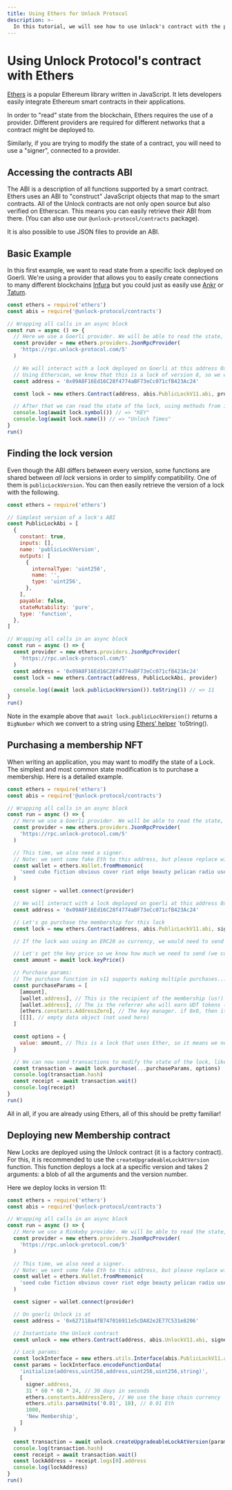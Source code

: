 ```yaml
---
title: Using Ethers for Unlock Protocol
description: >-
  In this tutorial, we will see how to use Unlock's contract with the popular Ethers library.
---
```


# Using Unlock Protocol's contract with Ethers

[Ethers](https://docs.ethers.io/) is a popular Ethereum library written in JavaScript. It lets developers easily integrate Ethereum smart contracts in their applications.

In order to "read" state from the blockchain, Ethers requires the use of a provider. Different providers are required for different networks that a contract might be deployed to.

Similarly, if you are trying to modify the state of a contract, you will need to use a "signer", connected to a provider.

## Accessing the contracts ABI

The ABI is a description of all functions supported by a smart contract. Ethers uses an ABI to "construct" JavaScript objects that map to the smart contracts. All of the Unlock contracts are not only open source but also verified on Etherscan. This means you can easily retrieve their ABI from there. (You can also use our `@unlock-protocol/contracts` package).

It is also possible to use JSON files to provide an ABI.

## Basic Example

In this first example, we want to read state from a specific lock deployed on Goerli. We're using a provider that allows you to easily create connections to many different blockchains [Infura](https://infura.io/) but you could just as easily use [Ankr](https://www.ankr.com/) or [Tatum](https://tatum.io/).

```javascript
const ethers = require('ethers')
const abis = require('@unlock-protocol/contracts')

// Wrapping all calls in an async block
const run = async () => {
  // Here we use a Goerli provider. We will be able to read the state, but not send transactions.
  const provider = new ethers.providers.JsonRpcProvider(
    'https://rpc.unlock-protocol.com/5'
  )

  // We will interact with a lock deployed on Goerli at this address 0x09A8F16Ed16C28f4774aBF73eCc071cfB423Ac24
  // Using Etherscan, we know that this is a lock of version 8, so we will load the corresponding ABI.
  const address = '0x09A8F16Ed16C28f4774aBF73eCc071cfB423Ac24'

  const lock = new ethers.Contract(address, abis.PublicLockV11.abi, provider)

  // After that we can read the state of the lock, using methods from its ABI:
  console.log(await lock.symbol()) // => "KEY"
  console.log(await lock.name()) // => "Unlock Times"
}
run()
```

## Finding the lock version

Even though the ABI differs between every version, some functions are shared between _all lock_ versions in order to simplify compatibility. One of them is `publicLockVersion`. You can then easily retrieve the version of a lock with the following.

```javascript
const ethers = require('ethers')

// Simplest version of a lock's ABI
const PublicLockAbi = [
  {
    constant: true,
    inputs: [],
    name: 'publicLockVersion',
    outputs: [
      {
        internalType: 'uint256',
        name: '',
        type: 'uint256',
      },
    ],
    payable: false,
    stateMutability: 'pure',
    type: 'function',
  },
]

// Wrapping all calls in an async block
const run = async () => {
  const provider = new ethers.providers.JsonRpcProvider(
    'https://rpc.unlock-protocol.com/5'
  )
  const address = '0x09A8F16Ed16C28f4774aBF73eCc071cfB423Ac24'
  const lock = new ethers.Contract(address, PublicLockAbi, provider)

  console.log((await lock.publicLockVersion()).toString()) // => 11
}
run()
```

Note in the example above that `await lock.publicLockVersion()` returns a `BigNumber` which we convert to a string using [Ethers' helper](https://docs.ethers.io/v5/api/utils/bignumber/) `toString().

## Purchasing a membership NFT

When writing an application, you may want to modify the state of a Lock. The simplest and most common state modification is to purchase a membership. Here is a detailed example.

```javascript
const ethers = require('ethers')
const abis = require('@unlock-protocol/contracts')

// Wrapping all calls in an async block
const run = async () => {
  // Here we use a Goerli provider. We will be able to read the state, but not send transactions.
  const provider = new ethers.providers.JsonRpcProvider(
    'https://rpc.unlock-protocol.com/5'
  )

  // This time, we also need a signer.
  // Note: we sent some fake Eth to this address, but please replace with your own!
  const wallet = ethers.Wallet.fromMnemonic(
    'seed cube fiction obvious cover riot edge beauty pelican radio useful strong'
  )

  const signer = wallet.connect(provider)

  // We will interact with a lock deployed on goerli at this address 0x09A8F16Ed16C28f4774aBF73eCc071cfB423Ac24
  const address = '0x09A8F16Ed16C28f4774aBF73eCc071cfB423Ac24'

  // Let's go purchase the membership for this lock
  const lock = new ethers.Contract(address, abis.PublicLockV11.abi, signer)

  // If the lock was using an ERC20 as currency, we would need to send an approval transaction on the ERC20 contract first...

  // Let's get the key price so we know how much we need to send (we could send more!)
  const amount = await lock.keyPrice()

  // Purchase params:
  // The purchase function in v11 supports making multiple purchases... here we just pass a single one.
  const purchaseParams = [
    [amount],
    [wallet.address], // This is the recipient of the membership (us!)
    [wallet.address], // The is the referrer who will earn UDT tokens (we'd like this to be us!)
    [ethers.constants.AddressZero], // The key manager. if 0x0, then it is the recipient by default
    [[]], // empty data object (not used here)
  ]

  const options = {
    value: amount, // This is a lock that uses Ether, so it means we need send value. If it was an ERC20 we could set this to 0 and just use the amount on purchase's first argument
  }

  // We can now send transactions to modify the state of the lock, like purchase a key!
  const transaction = await lock.purchase(...purchaseParams, options)
  console.log(transaction.hash)
  const receipt = await transaction.wait()
  console.log(receipt)
}
run()
```

All in all, if you are already using Ethers, all of this should be pretty familiar!

## Deploying new Membership contract

New Locks are deployed using the Unlock contract (it is a factory contract). For this, it is recommended to use the `createUpgradeableLockAtVersion` function. This function deploys a lock at a specific version and takes 2 arguments: a blob of all the arguments and the version number.

Here we deploy locks in version 11:

```javascript
const ethers = require('ethers')
const abis = require('@unlock-protocol/contracts')

// Wrapping all calls in an async block
const run = async () => {
  // Here we use a Rinkeby provider. We will be able to read the state, but not send transactions.
  const provider = new ethers.providers.JsonRpcProvider(
    'https://rpc.unlock-protocol.com/5'
  )

  // This time, we also need a signer.
  // Note: we sent some fake Eth to this address, but please replace with your own!
  const wallet = ethers.Wallet.fromMnemonic(
    'seed cube fiction obvious cover riot edge beauty pelican radio useful strong'
  )

  const signer = wallet.connect(provider)

  // On goerli Unlock is at
  const address = '0x627118a4fB747016911e5cDA82e2E77C531e8206'

  // Instantiate the Unlock contract
  const unlock = new ethers.Contract(address, abis.UnlockV11.abi, signer)

  // Lock params:
  const lockInterface = new ethers.utils.Interface(abis.PublicLockV11.abi)
  const params = lockInterface.encodeFunctionData(
    'initialize(address,uint256,address,uint256,uint256,string)',
    [
      signer.address,
      31 * 60 * 60 * 24, // 30 days in seconds
      ethers.constants.AddressZero, // We use the base chain currency
      ethers.utils.parseUnits('0.01', 18), // 0.01 Eth
      1000,
      'New Membership',
    ]
  )

  const transaction = await unlock.createUpgradeableLockAtVersion(params, 11)
  console.log(transaction.hash)
  const receipt = await transaction.wait()
  const lockAddress = receipt.logs[0].address
  console.log(lockAddress)
}
run()
```
